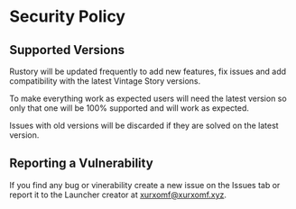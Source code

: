 # Security Policy

## Supported Versions

Rustory will be updated frequently to add new features, fix issues and
add compatibility with the latest Vintage Story versions.

To make everything work as expected users will need the latest version so
only that one will be 100% supported and will work as expected.

Issues with old versions will be discarded if they are solved on the latest
version.

## Reporting a Vulnerability

If you find any bug or vinerability create a new issue on the Issues tab
or report it to the Launcher creator at xurxomf@xurxomf.xyz.
